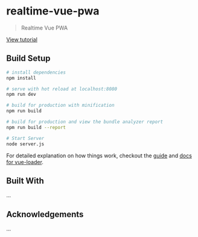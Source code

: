 # realtime-vue-pwa

> Realtime Vue PWA

[View tutorial](https://pusher.com/tutorials/pwa-vuejs)

## Build Setup

``` bash
# install dependencies
npm install

# serve with hot reload at localhost:8080
npm run dev

# build for production with minification
npm run build

# build for production and view the bundle analyzer report
npm run build --report

# Start Server
node server.js
```

For detailed explanation on how things work, checkout the [guide](http://vuejs-templates.github.io/webpack/) and [docs for vue-loader](http://vuejs.github.io/vue-loader).

## Built With

...

## Acknowledgements

...
